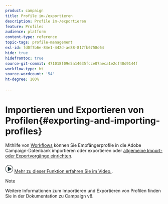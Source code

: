 ```yaml
---
product: campaign
title: Profile im-/exportieren
description: Profile im-/exportieren
feature: Profiles
audience: platform
content-type: reference
topic-tags: profile-management
exl-id: fd0f7b6e-84e1-442d-ae88-817fb6758d64
hide: true
hidefromtoc: true
source-git-commit: 471018f09e5a14635fcce07aeca1e2cf48d9144f
workflow-type: ht
source-wordcount: '54'
ht-degree: 100%

---
```


# Importieren und Exportieren von Profilen{#exporting-and-importing-profiles}



Mithilfe von [Workflows](#use-workflows) können Sie Empfängerprofile in die Adobe Campaign-Datenbank importieren oder exportieren oder [allgemeine Import- oder Exportvorgänge einrichten](#create-jobs).

![](assets/do-not-localize/how-to-video.png) [Mehr zu dieser Funktion erfahren Sie im Video.](#import-profiles-video).

>[!NOTE]
>
>Weitere Informationen zum Importieren und Exportieren von Profilen finden Sie in der Dokumentation zu Campaign v8.


<!--

## Use workflows{#use-workflows}

Exports and imports are configured in dedicated templates executed through workflows via import and export activities. They can be repeated automatically according to a schedule, for example to automate data exchange between several information systems. [Learn more](../../platform/using/import-export-workflows.md#best-practices-when-importing-data)

If necessary, you can create an occasional import or export job via the **[!UICONTROL Generic imports and exports]** feature described below.

## Create jobs{#create-jobs}

To configure and execute data imports and exports jobs, go to the **[!UICONTROL Profiles and targets]** tab and click the **[!UICONTROL Jobs]** link. [Learn more](../../platform/using/about-generic-imports-exports.md)

![](assets/s_ncs_user_interface_import_link.png)


## Tutorial video {#import-profiles-video}

This video explains how to import profiles in Adobe Campaign, for an occasional import.

>[!VIDEO](https://video.tv.adobe.com/v/25608?quality=12)

Additional Campaign Classic how-to videos are available [here](https://experienceleague.adobe.com/docs/campaign-classic-learn/tutorials/overview.html?lang=de).
-->